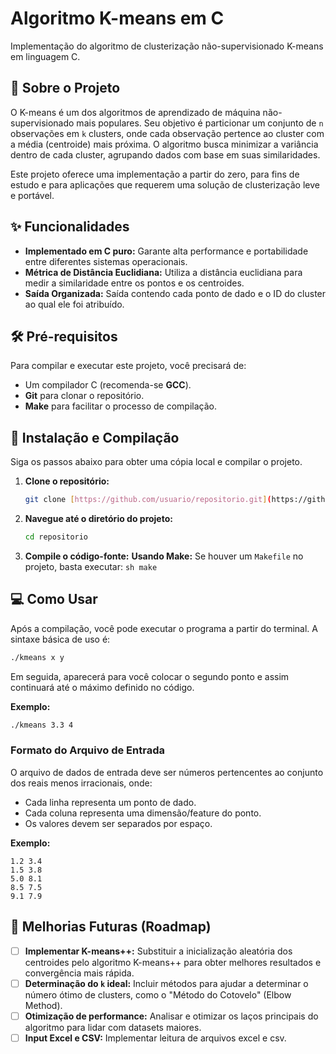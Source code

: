 # Algoritmo K-means em C

Implementação do algoritmo de clusterização não-supervisionado K-means em linguagem C.

## 📖 Sobre o Projeto

O K-means é um dos algoritmos de aprendizado de máquina não-supervisionado mais populares. Seu objetivo é particionar um conjunto de `n` observações em `k` clusters, onde cada observação pertence ao cluster com a média (centroide) mais próxima. O algoritmo busca minimizar a variância dentro de cada cluster, agrupando dados com base em suas similaridades.

Este projeto oferece uma implementação a partir do zero, para fins de estudo e para aplicações que requerem uma solução de clusterização leve e portável.

## ✨ Funcionalidades

* **Implementado em C puro:** Garante alta performance e portabilidade entre diferentes sistemas operacionais.
* **Métrica de Distância Euclidiana:** Utiliza a distância euclidiana para medir a similaridade entre os pontos e os centroides.
* **Saída Organizada:** Saída contendo cada ponto de dado e o ID do cluster ao qual ele foi atribuído.

## 🛠️ Pré-requisitos

Para compilar e executar este projeto, você precisará de:

* Um compilador C (recomenda-se **GCC**).
* **Git** para clonar o repositório.
* **Make** para facilitar o processo de compilação.

## 🚀 Instalação e Compilação

Siga os passos abaixo para obter uma cópia local e compilar o projeto.

1.  **Clone o repositório:**
    ```sh
    git clone [https://github.com/usuario/repositorio.git](https://github.com/usuario/repositorio.git)
    ```

2.  **Navegue até o diretório do projeto:**
    ```sh
    cd repositorio
    ```

3.  **Compile o código-fonte:**
      **Usando Make:**
        Se houver um `Makefile` no projeto, basta executar:
        ```sh
        make
        ```

## 💻 Como Usar

Após a compilação, você pode executar o programa a partir do terminal. A sintaxe básica de uso é:

```sh
./kmeans x y
```

Em seguida, aparecerá para você colocar o segundo ponto e assim continuará até o máximo definido no código.

**Exemplo:**

```sh
./kmeans 3.3 4
```

### Formato do Arquivo de Entrada

O arquivo de dados de entrada deve ser números pertencentes ao conjunto dos reais menos irracionais, onde:
* Cada linha representa um ponto de dado.
* Cada coluna representa uma dimensão/feature do ponto.
* Os valores devem ser separados por espaço.

**Exemplo:**
```
1.2 3.4
1.5 3.8
5.0 8.1
8.5 7.5
9.1 7.9
```

## 🎯 Melhorias Futuras (Roadmap)

* [ ] **Implementar K-means++:** Substituir a inicialização aleatória dos centroides pelo algoritmo K-means++ para obter melhores resultados e convergência mais rápida.
* [ ] **Determinação do `k` ideal:** Incluir métodos para ajudar a determinar o número ótimo de clusters, como o "Método do Cotovelo" (Elbow Method).
* [ ] **Otimização de performance:** Analisar e otimizar os laços principais do algoritmo para lidar com datasets maiores.
* [ ] **Input Excel e CSV:** Implementar leitura de arquivos excel e csv.
